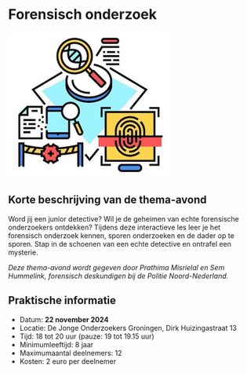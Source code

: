 # Forensisch onderzoek

![forensischonderzoek](forensischonderzoek.jpg)

## Korte beschrijving van de thema-avond
Word jij een junior detective? Wil je de geheimen van echte forensische onderzoekers ontdekken? Tijdens deze interactieve les leer je het forensisch onderzoek kennen, sporen onderzoeken en de dader op te sporen. Stap in de schoenen van een echte detective en ontrafel een mysterie.

*Deze thema-avond wordt gegeven door Prathima Misrielal en Sem Hummelink, forensisch deskundigen bij de Politie Noord-Nederland.*

## Praktische informatie
- Datum: **22 november 2024**
- Locatie: De Jonge Onderzoekers Groningen, Dirk Huizingastraat 13
- Tijd: 18 tot 20 uur (pauze: 19 tot 19.15 uur)
- Minimumleeftijd: 8 jaar
- Maximumaantal deelnemers: 12
- Kosten: 2 euro per deelnemer
